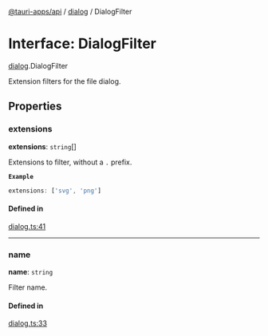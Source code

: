 [@tauri-apps/api](../README.md) / [dialog](../modules/dialog.md) / DialogFilter

# Interface: DialogFilter

[dialog](../modules/dialog.md).DialogFilter

Extension filters for the file dialog.

## Properties

### extensions

 **extensions**: `string`[]

Extensions to filter, without a `.` prefix.

**`Example`**

```typescript
extensions: ['svg', 'png']
```

#### Defined in

[dialog.ts:41](https://github.com/tauri-apps/tauri/blob/47666c4/tooling/api/src/dialog.ts#L41)

___

### name

 **name**: `string`

Filter name.

#### Defined in

[dialog.ts:33](https://github.com/tauri-apps/tauri/blob/47666c4/tooling/api/src/dialog.ts#L33)
